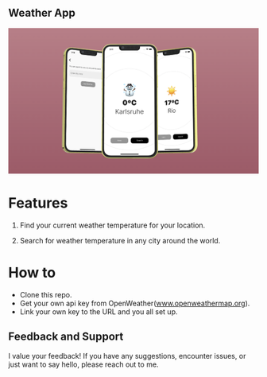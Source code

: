 
## Weather App 

![](assets/images/mockup.png)

# Features

1. Find your current weather temperature for your location.

2. Search for weather temperature in any city around the world.


# How to 

- Clone this repo.
- Get your own api key from OpenWeather(www.openweathermap.org).
- Link your own key to the URL and you all set up. 

## Feedback and Support

I value your feedback! If you have any suggestions, encounter issues, 
or just want to say hello, please reach out to me.


